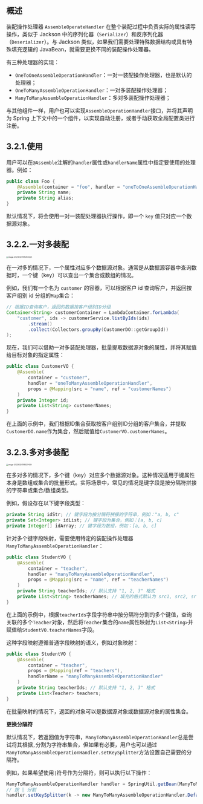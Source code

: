 ## 概述

装配操作处理器 `AssembleOperateHandler` 在整个装配过程中负责实际的属性读写操作，类似于 Jackson 中的序列化器（`Serializer`）和反序列化器（`Deserializer`）。与 Jackson 类似，如果我们需要处理特殊数据结构或具有特殊填充逻辑的 JavaBean，就需要更换不同的装配操作处理器。

有三种处理器的实现：

- `OneToOneAssembleOperationHandler`：一对一装配操作处理器，也是默认的处理器；
- `OneToManyAssembleOperationHandler`：一对多装配操作处理器；
- `ManyToManyAssembleOperationHandler`：多对多装配操作处理器；

与其他组件一样，用户也可以实现`AssembleOperationHandler`接口，并将其声明为 Spring 上下文中的一个组件，以实现自动注册，或者手动获取全局配置类进行注册。

## 3.2.1.使用

用户可以在`@Assemble`注解的`handler`属性或`handlerName`属性中指定要使用的处理器。例如：

```java
public class Foo {
    @Assemble(container = "foo", handler = "oneToOneAssembleOperationHandler")
    private String name;
    private String alias;
}
```

默认情况下，将会使用一对一装配处理器执行操作，即一个 `key` 值只对应一个数据源对象。

## 3.2.2.一对多装配

<img src="https://img.xiajibagao.top/image-20230320105459223.png" alt="image-20230320105459223" style="zoom: 33%;" />

在一对多的情况下，一个属性对应多个数据源对象。通常是从数据源容器中查询数据时，一个键（key）可以查出一个集合或数组的情况。

例如，我们有一个名为 `customer` 的容器，可以根据客户 id 查询客户，并返回按客户组别 id 分组的`Map`集合：

```java
// 根据ID查询客户，返回的数据按客户组别ID分组
Container<String> customerContainer = LambdaContainer.forLambda(
    "customer", ids -> customerService.listByIds(ids)
        .stream()
        .collect(Collectors.groupBy(CustomerDO::getGroupId))
);
```

现在，我们可以借助一对多装配处理器，批量提取数据源对象的属性，并将其赋值给目标对象的指定属性：

```java
public class CustomerVO {
    @Assemble(
        container = "customer",
        handler = "oneToManyAssembleOperationHandler",
        props = @Mapping(src = "name", ref = "customerNames")
    )
    private Integer id;
    private List<String> customerNames;
}
```

在上面的示例中，我们根据ID集合获取按客户组别ID分组的客户集合，并提取`CustomerDO.name`作为集合，然后赋值给`CustomerVO.customerNames`。

## 3.2.3.多对多装配

<img src="https://img.xiajibagao.top/image-20230320105521429.png" alt="image-20230320105521429" style="zoom:33%;" />

在多对多的情况下，多个键（key）对应多个数据源对象。这种情况适用于键属性本身是数组或集合的批量形式。实际场景中，常见的情况是键字段是按分隔符拼接的字符串或集合/数组类型。

例如，假设存在以下键字段类型：

```java
private String idStr; // 键字段为按分隔符拼接的字符串，例如："a, b, c"
private Set<Integer> idList; // 键字段为集合，例如：[a, b, c]
private Integer[] idArray; // 键字段为数组，例如：[a, b, c]
```

针对多个键字段映射，需要使用特定的装配操作处理器`ManyToManyAssembleOperationHandler`：

```java
public class StudentVO {
    @Assemble(
        container = "teacher", 
        handler = "manyToManyAssembleOperationHandler",
        props = @Mapping(src = "name", ref = "teacherNames")
    )
    private String teacherIds; // 默认支持 "1, 2, 3" 格式
    private List<String> teacherNames; // 填充的格式默认为 src1, src2, src3
}
```

在上面的示例中，根据`teacherIds`字段字符串中按分隔符分割的多个键值，查询关联的多个`Teacher`对象，然后将`Teacher`集合的`name`属性映射为`List<String>`并赋值给`StudentVO.teacherNames`字段。

这种字段映射遵循普通字段映射的语义，例如对象映射：

```java
public class StudentVO {
    @Assemble(
        container = "teacher", 
        props = @Mapping(ref = "teachers"),
        handlerName = "manyToManyAssembleOperationHandler"
    )
    private String teacherIds; // 默认支持 "1, 2, 3" 格式
    private List<Teacher> teachers;
}
```

在批量映射的情况下，返回的对象可以是数据源对象或数据源对象的属性集合。

**更换分隔符**

默认情况下，若返回值为字符串，`ManyToManyAssembleOperationHandler`总是尝试将其根据`,`分割为字符串集合，但如果有必要，用户也可以通过`ManyToManyAssembleOperationHandler.setKeySplitter`方法设置自己需要的分隔符。

例如，如果希望使用`|`符号作为分隔符，则可以执行以下操作：

~~~java
ManyToManyAssembleOperationHandler handler = SpringUtil.getBean(ManyToManyAssembleOperationHandler.class);
// 按 | 分割
handler.setKeySplitter(k -> new ManyToManyAssembleOperationHandler.DefaultSplitter("|"));
~~~

